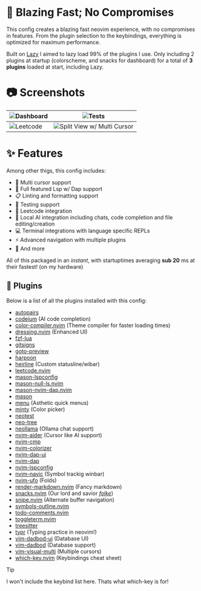 # 🚀 Blazing Fast; No Compromises

This config creates a blazing fast neovim experience, with no compromises in features. From the plugin selection to the keybindings, everything is optimized for maximum performance.

Built on [Lazy](https://github.com/folke/lazy.nvim) I aimed to lazy load 99% of the plugins I use. Only including 2 plugins at startup (colorscheme, and snacks for dashboard) for a total of **3 plugins** loaded at start, including Lazy.

# 📷 Screenshots

| ![Dashboard](https://i.imgur.com/A8iky5R.png) | ![Tests](https://i.imgur.com/RPXN2fZ.png)                      |
| --------------------------------------------- | -------------------------------------------------------------- |
| ![Leetcode](https://i.imgur.com/PMwWYtp.png)  | ![Split View w/ Multi Cursor](https://i.imgur.com/FivDcDo.png) |

# ✨ Features

Among other thigs, this config includes:

- 📑 Multi cursor support
- 🔎 Full featured Lsp w/ Dap support
- 📋 Linting and formatting support
- 🧪 Testing support
- 🧬 Leetcode integration
- 🤖 Local AI integration including chats, code completion and file editing/creation
- 💻 Terminal integrations with language specific REPLs
- ⚡️ Advanced navigation with multiple plugins
- 👀 And more

All of this packaged in an _instant_, with startuptimes averaging **sub 20** ms at their fastest! (on my hardware)

## 🔌 Plugins

Below is a list of all the plugins installed with this config:

- [autopairs](https://github.com/windwp/nvim-autopairs)
- [codeium](https://github.com/Exafunction/codeium.nvim) (AI code completion)
- [color-compiler.nvim](https://github.com/paradoxical-dev/color-compiler.nvim) (Theme compiler for faster loading times)
- [dressing.nvim](https://github.com/stevearc/dressing.nvim) (Enhanced UI)
- [fzf-lua](https://github.com/ibhagwan/fzf-lua)
- [gitsigns](https://github.com/lewis6991/gitsigns.nvim)
- [goto-preview](https://github.com/rmagatti/goto-preview)
- [harpoon](https://github.com/theprimeagen/harpoon)
- [heirline](https://github.com/rebelot/heirline.nvim) (Custom statusline/wibar)
- [leetcode.nvim](https://github.com/kawre/leetcode.nvim)
- [mason-lspconfig](https://github.com/williamboman/mason-lspconfig.nvim)
- [mason-null-ls.nvim](https://github.com/jay-babu/mason-null-ls.nvim)
- [mason-nvim-dap.nvim](https://github.com/jay-babu/mason-nvim-dap.nvim)
- [mason](https://github.com/williamboman/mason.nvim)
- [menu](https://github.com/nvzone/menu) (Asthetic quick menus)
- [minty](https://github.com/nvzone/minty) (Color picker)
- [neotest](https://github.com/nvim-neotest/neotest)
- [neo-tree](https://github.com/nvim-neo-tree/neo-tree.nvim)
- [neollama](https://github.com/paradoxical-dev/neollama) (Ollama chat support)
- [nvim-aider](https://github.com/GeorgesAlkhouri/nvim-aider) (Cursor like AI support)
- [nvim-cmp](https://github.com/hrsh7th/nvim-cmp)
- [nvim-colorizer](https://github.com/norcalli/nvim-colorizer.lua)
- [nvim-dap-ui](https://github.com/rcarriga/nvim-dap-ui)
- [nvim-dap](https://github.com/mfussenegger/nvim-dap)
- [nvim-lspconfig](https://github.com/neovim/nvim-lspconfig)
- [nvim-navic](https://github.com/SmiteshP/nvim-navic) (Symbol trackig winbar)
- [nvim-ufo](https://github.com/kevinhwang91/nvim-ufo) (Folds)
- [render-markdown.nvim](https://github.com/MeanderingProgrammer/render-markdown.nvim) (Fancy markdown)
- [snacks.nvim](https://github.com/folke/snacks.nvim) (Our lord and savior [_folke_](https://github.com/folke))
- [snipe.nvim](https://github.com/leath-dub/snipe.nvim) (Alternate buffer navigation)
- [symbols-outline.nvim](https://github.com/simrat39/symbols-outline.nvim)
- [todo-comments.nvim](https://github.com/folke/todo-comments.nvim)
- [toggleterm.nvim](https://github.com/akinsho/toggleterm.nvim)
- [treesitter](https://github.com/nvim-treesitter/nvim-treesitter)
- [typr](https://github.com/nvzone/typr) (Typing practice in neovim!)
- [vim-dadbod-ui](https://github.com/kristijanhusak/vim-dadbod-ui) (Database UI)
- [vim-dadbod](https://github.com/tpope/vim-dadbod) (Database support)
- [vim-visual-multi](https://github.com/mg979/vim-visual-multi) (Multiple cursors)
- [which-key.nvim](https://github.com/folke/which-key.nvim) (Keybindings cheat sheet)

> [!TIP]
> I won't include the keybind list here. Thats what which-key is for!

